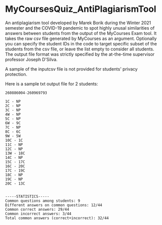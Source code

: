 # MyCoursesQuiz_AntiPlagiarismTool

An antiplagiarism tool developed by Marek Borik during the Winter 2021 semester and the COVID-19 pandemic to spot highly unusal similarities of answers between students from the output of the MyCourses Exam tool. It takes the raw csv file generated by MyCourses as an argument. Optionally you can specify the student IDs in the code to target specific subset of the students from the csv file, or leave the list empty to consider all students. The output file format was strictly specified by the at-the-time supervisor professor Joseph D'Silva.

A sample of the inputcsv file is not provided for students' privacy protection.

Here is a sample txt output file for 2 students:

```
260886004-260969793

1C - NP
2C - NP
3C - NP
4W - NP
5C - NP
6W - 9C
7C - NP
8C - 6C
9W - 5W
10C - 1C
11C - NP
12C - NP
13W - 18C
14C - NP
15C - 17C
16C - 20C
17C - 19C
18C - NP
19C - NP
20C - 13C


-----STATISTICS-----
Common questions among students: 9
Different answers on common questions: 12/44
Common correct answers: 29/44
Common incorrect answers: 3/44
Total common answers (correct+incorrect): 32/44
```
